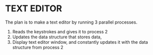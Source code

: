 # TEXT EDITOR

The plan is to make a text editor by running 3 parallel processes.

1. Reads the keystrokes and gives it to process 2
2. Updates the data structure that stores data, 
3. Display text editor window, and constantly updates it with the data structure from process 2